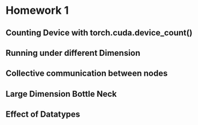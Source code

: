 # Homework 1 

## Counting Device with torch.cuda.device_count()

## Running under different Dimension

## Collective communication between nodes

## Large Dimension Bottle Neck

## Effect of Datatypes
